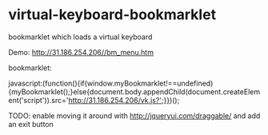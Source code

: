 # virtual-keyboard-bookmarklet

bookmarklet which loads a virtual keyboard

Demo: http://31.186.254.206//bm_menu.htm

bookmarklet:

javascript:(function(){if(window.myBookmarklet!==undefined){myBookmarklet();}else{document.body.appendChild(document.createElement('script')).src='http://31.186.254.206/vk.js?';}})();



TODO: enable moving it around with http://jqueryui.com/draggable/ and add an exit button



